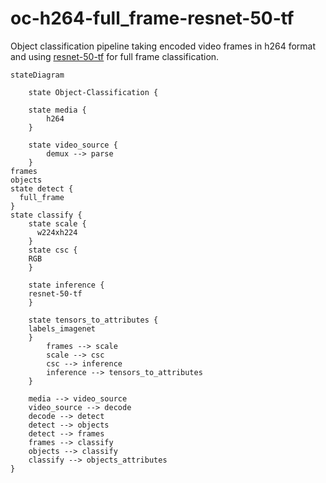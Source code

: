 # oc-h264-full_frame-resnet-50-tf

Object classification pipeline taking encoded video frames in h264 format and using [resnet-50-tf]() for full frame classification.

```mermaid
stateDiagram
 
    state Object-Classification {
  
    state media {
		h264
    }

    state video_source {
		demux --> parse 
    }
frames
objects
state detect {
  full_frame
}
state classify {
    state scale {
      w224xh224
    }
    state csc {
    RGB
    }

    state inference {
    resnet-50-tf
    }

    state tensors_to_attributes {
    labels_imagenet
    }
        frames --> scale 
		scale --> csc
		csc --> inference
		inference --> tensors_to_attributes
    }
    
    media --> video_source
    video_source --> decode
    decode --> detect
	detect --> objects
	detect --> frames
	frames --> classify
	objects --> classify
    classify --> objects_attributes
} 
```
